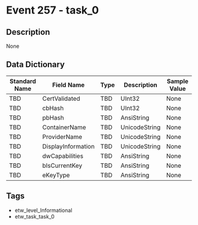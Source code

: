 # Event 257 - task_0

## Description
None

## Data Dictionary
|Standard Name|Field Name|Type|Description|Sample Value|
|---|---|---|---|---|
|TBD|CertValidated|TBD|UInt32|None|None|
|TBD|cbHash|TBD|UInt32|None|None|
|TBD|pbHash|TBD|AnsiString|None|None|
|TBD|ContainerName|TBD|UnicodeString|None|None|
|TBD|ProviderName|TBD|UnicodeString|None|None|
|TBD|DisplayInformation|TBD|UnicodeString|None|None|
|TBD|dwCapabilities|TBD|AnsiString|None|None|
|TBD|bIsCurrentKey|TBD|AnsiString|None|None|
|TBD|eKeyType|TBD|AnsiString|None|None|

## Tags
* etw_level_Informational
* etw_task_task_0